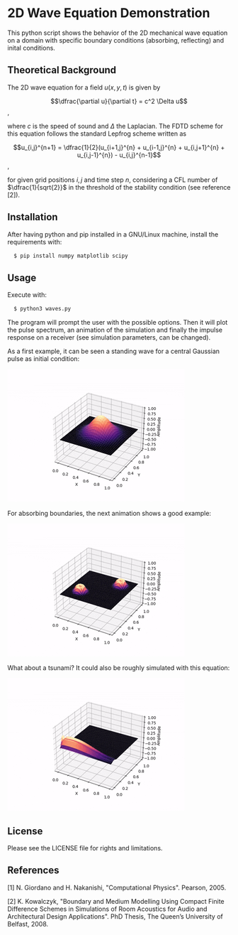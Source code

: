 # 2D Wave Equation Demonstration

This python script shows the behavior of the 2D mechanical wave equation on a domain with specific boundary conditions (absorbing, reflecting) and inital conditions.

## Theoretical Background

The 2D wave equation for a field $u(x,y,t)$ is given by 

$$\dfrac{\partial u}{\partial t} = c^2 \Delta u$$,

where $c$ is the speed of sound and $\Delta$ the Laplacian. The FDTD scheme for this equation follows the standard Lepfrog scheme written as 

$$u_{i,j}^{n+1} = \dfrac{1}{2}(u_{i+1,j}^{n} + u_{i-1,j}^{n} + u_{i,j+1}^{n} + u_{i,j-1}^{n}) - u_{i,j}^{n-1}$$,

for given grid positions $i, j$ and time step $n$, considering a CFL number of $\dfrac{1}{sqrt{2}}$ in the threshold of the stability condition (see reference [2]).


## Installation

After having python and pip installed in a GNU/Linux machine, install the requirements with:

```bash
  $ pip install numpy matplotlib scipy
```
    
## Usage

Execute with:

```bash
  $ python3 waves.py
```

The program will prompt the user with the possible options. Then it will plot the pulse spectrum, an animation of the simulation and finally the impulse response on a receiver (see simulation parameters, can be changed).

As a first example, it can be seen a standing wave for a central Gaussian pulse as initial condition:

![Simulation Thumbnail](standing.gif)

For absorbing boundaries, the next animation shows a good example:

![Simulation Thumbnail](absorbing.gif)

What about a tsunami? It could also be roughly simulated with this equation:

![Simulation Thumbnail](tsunami.gif)


## License

Please see the LICENSE file for rights and limitations.


## References

[1] N. Giordano and H. Nakanishi, "Computational Physics". Pearson, 2005.

[2] K. Kowalczyk, "Boundary and Medium Modelling Using Compact Finite Difference Schemes in Simulations of Room Acoustics for Audio and Architectural Design Applications". PhD Thesis, The Queen’s University of Belfast, 2008.

